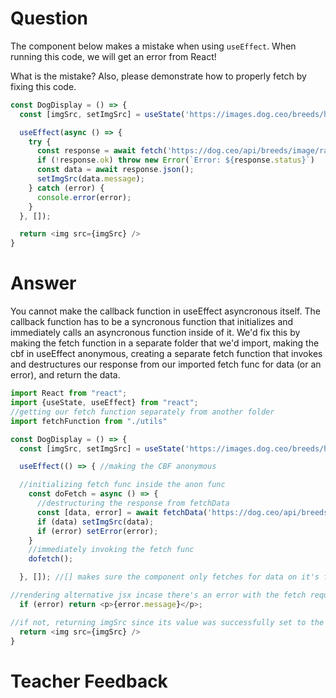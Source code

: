 # Question

The component below makes a mistake when using `useEffect`. When running this code, we will get an error from React! 

What is the mistake? Also, please demonstrate how to properly fetch by fixing this code.

```js
const DogDisplay = () => {
  const [imgSrc, setImgSrc] = useState('https://images.dog.ceo/breeds/hound-english/n02089973_612.jpg');

  useEffect(async () => {
    try {
      const response = await fetch('https://dog.ceo/api/breeds/image/random');
      if (!response.ok) throw new Error(`Error: ${response.status}`)
      const data = await response.json();
      setImgSrc(data.message);
    } catch (error) {
      console.error(error);
    }
  }, []);

  return <img src={imgSrc} />
}
```

# Answer
You cannot make the callback function in useEffect asyncronous itself. The callback function has to be a syncronous function that initializes and immediately calls an asyncronous function inside of it.
We'd fix this by making the fetch function in a separate folder that we'd import, making the cbf in useEffect anonymous, creating a separate fetch function that invokes and destructures our response from our imported fetch func for data (or an error), and return the data.
```js
import React from "react";
import {useState, useEffect} from "react";
//getting our fetch function separately from another folder
import fetchFunction from "./utils"

const DogDisplay = () => {
  const [imgSrc, setImgSrc] = useState('https://images.dog.ceo/breeds/hound-english/n02089973_612.jpg');

  useEffect(() => { //making the CBF anonymous 

  //initializing fetch func inside the anon func
    const doFetch = async () => {
      //destructuring the response from fetchData
      const [data, error] = await fetchData('https://dog.ceo/api/breeds/image/random');
      if (data) setImgSrc(data);
      if (error) setError(error);
    }
    //immediately invoking the fetch func
    dofetch();

  }, []); //[] makes sure the component only fetches for data on it's first render

//rendering alternative jsx incase there's an error with the fetch request, this is conditional rendering 
  if (error) return <p>{error.message}</p>;

//if not, returning imgSrc since its value was successfully set to the data we got in the response from the fetch req
  return <img src={imgSrc} />
}
```
# Teacher Feedback
